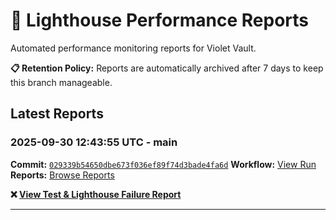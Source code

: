 # 🔦 Lighthouse Performance Reports

Automated performance monitoring reports for Violet Vault.

**📋 Retention Policy:** Reports are automatically archived after 7 days to keep this branch manageable.

## Latest Reports

### 2025-09-30 12:43:55 UTC - main

**Commit:** [`029339b54650dbe673f036ef89f74d3bade4fa6d`](https://github.com/thef4tdaddy/violet-vault/commit/029339b54650dbe673f036ef89f74d3bade4fa6d)
**Workflow:** [View Run](https://github.com/thef4tdaddy/violet-vault/actions/runs/18130208705)
**Reports:** [Browse Reports](https://github.com/thef4tdaddy/violet-vault/tree/lighthouse-reports/reports/main/2025-09-30_12-43-53)

**❌ [View Test & Lighthouse Failure Report](./reports/main/2025-09-30_12-43-53/test-and-lighthouse-failures.md)**


---


